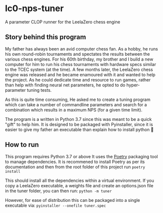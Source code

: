 # lc0-nps-tuner
A parameter CLOP runner for the LeelaZero chess engine

## Story behind this program
My father has always been an avid computer chess fan. 
As a hobby, he runs his own round-robin tournaments and spectates the results
between the various chess engines. For his 60th birthday, my brother and I
build a new computer for him to run his chess tournaments with hardware specs 
similar to the TCEC system (at the time). A few months later, the LeelaZero
chess engine was released and he became enamoured with it and wanted to help
the project. As he could dedicate time and resource to run games, rather than
help with finding neural net parameters, he opted to do hyper-parameter tuning tests.

As this is quite time consuming, He asked me to create a tuning program which
can take a number of commandline parameters and search for a combination which results
in a maximum NPS (for a given time limit).

The program is a written in Python 3.7 since this was meant to be a quick "gift"
to help him. It is designed to be packaged with Pyinstaller, since
it is easier to give my father an executable than explain how to install python 🤷‍

## How to run
This program requires Python 3.7 or above
It uses the [Poetry](https://poetry.eustace.io) packaging tool to manage dependencies.
It is recommened to install Poetry as per its documentation and then from the root folder
of this project run `poetry install`

This should install all the dependencies within a virtual environment.
If you copy a LeelaZero executable, a weights file and create an options.json file in the tuner folder, you can then run: `python -m tuner`

However, for ease of distribution this can be packaged into a single executable via: `pyinstaller --onefile tuner.spec`
